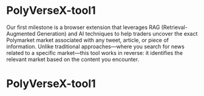 # PolyVerseX-tool1

Our first milestone is a browser extension that leverages RAG (Retrieval-Augmented Generation)
and AI techniques to help traders uncover the exact Polymarket market associated with any tweet, article, or piece of information. 
Unlike traditional approaches—where you search for news related to a specific market—this tool works in reverse: 
it identifies the relevant market based on the content you encounter.
# PolyVerseX-tool1
